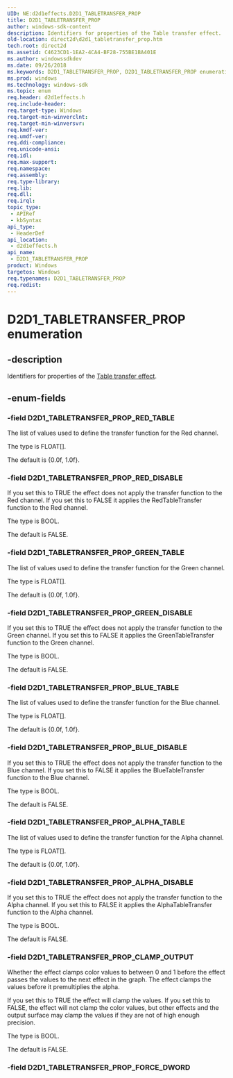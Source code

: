 ```yaml
---
UID: NE:d2d1effects.D2D1_TABLETRANSFER_PROP
title: D2D1_TABLETRANSFER_PROP
author: windows-sdk-content
description: Identifiers for properties of the Table transfer effect.
old-location: direct2d\d2d1_tabletransfer_prop.htm
tech.root: direct2d
ms.assetid: C4623CD1-1EA2-4CA4-BF28-755BE1BA401E
ms.author: windowssdkdev
ms.date: 09/26/2018
ms.keywords: D2D1_TABLETRANSFER_PROP, D2D1_TABLETRANSFER_PROP enumeration [Direct2D], D2D1_TABLETRANSFER_PROP_ALPHA_DISABLE, D2D1_TABLETRANSFER_PROP_ALPHA_TABLE, D2D1_TABLETRANSFER_PROP_BLUE_DISABLE, D2D1_TABLETRANSFER_PROP_BLUE_TABLE, D2D1_TABLETRANSFER_PROP_CLAMP_OUTPUT, D2D1_TABLETRANSFER_PROP_GREEN_DISABLE, D2D1_TABLETRANSFER_PROP_GREEN_TABLE, D2D1_TABLETRANSFER_PROP_RED_DISABLE, D2D1_TABLETRANSFER_PROP_RED_TABLE, d2d1effects/D2D1_TABLETRANSFER_PROP, d2d1effects/D2D1_TABLETRANSFER_PROP_ALPHA_DISABLE, d2d1effects/D2D1_TABLETRANSFER_PROP_ALPHA_TABLE, d2d1effects/D2D1_TABLETRANSFER_PROP_BLUE_DISABLE, d2d1effects/D2D1_TABLETRANSFER_PROP_BLUE_TABLE, d2d1effects/D2D1_TABLETRANSFER_PROP_CLAMP_OUTPUT, d2d1effects/D2D1_TABLETRANSFER_PROP_GREEN_DISABLE, d2d1effects/D2D1_TABLETRANSFER_PROP_GREEN_TABLE, d2d1effects/D2D1_TABLETRANSFER_PROP_RED_DISABLE, d2d1effects/D2D1_TABLETRANSFER_PROP_RED_TABLE, direct2d.d2d1_tabletransfer_prop
ms.prod: windows
ms.technology: windows-sdk
ms.topic: enum
req.header: d2d1effects.h
req.include-header: 
req.target-type: Windows
req.target-min-winverclnt: 
req.target-min-winversvr: 
req.kmdf-ver: 
req.umdf-ver: 
req.ddi-compliance: 
req.unicode-ansi: 
req.idl: 
req.max-support: 
req.namespace: 
req.assembly: 
req.type-library: 
req.lib: 
req.dll: 
req.irql: 
topic_type:
 - APIRef
 - kbSyntax
api_type:
 - HeaderDef
api_location:
 - d2d1effects.h
api_name:
 - D2D1_TABLETRANSFER_PROP
product: Windows
targetos: Windows
req.typenames: D2D1_TABLETRANSFER_PROP
req.redist: 
---
```


# D2D1_TABLETRANSFER_PROP enumeration


## -description


Identifiers for properties of the <a href="https://msdn.microsoft.com/FB426909-3C91-4709-9E3A-E45C7AE345A3">Table transfer effect</a>.
        


## -enum-fields




### -field D2D1_TABLETRANSFER_PROP_RED_TABLE

The list of values used to define the transfer function for the Red channel.
            

The type is FLOAT[].

The default is {0.0f, 1.0f}.


### -field D2D1_TABLETRANSFER_PROP_RED_DISABLE

If you set this to TRUE the effect does not apply the transfer function to the Red channel.
            If you set this to FALSE it applies the RedTableTransfer function to the Red channel.
            

The type is BOOL.

The default is FALSE.


### -field D2D1_TABLETRANSFER_PROP_GREEN_TABLE

The list of values used to define the transfer function for the Green channel.
            

The type is FLOAT[].

The default is {0.0f, 1.0f}.


### -field D2D1_TABLETRANSFER_PROP_GREEN_DISABLE

If you set this to TRUE the effect does not apply the transfer function to the Green channel.
            If you set this to FALSE it applies the GreenTableTransfer function to the Green channel.
            

The type is BOOL.

The default is FALSE.


### -field D2D1_TABLETRANSFER_PROP_BLUE_TABLE

The list of values used to define the transfer function for the Blue channel.
            

The type is FLOAT[].

The default is {0.0f, 1.0f}.


### -field D2D1_TABLETRANSFER_PROP_BLUE_DISABLE

If you set this to TRUE the effect does not apply the transfer function to the Blue channel.
            If you set this to FALSE it applies the BlueTableTransfer function to the Blue channel.
            

The type is BOOL.

The default is FALSE.


### -field D2D1_TABLETRANSFER_PROP_ALPHA_TABLE

The list of values used to define the transfer function for the Alpha channel.
            

The type is FLOAT[].

The default is {0.0f, 1.0f}.


### -field D2D1_TABLETRANSFER_PROP_ALPHA_DISABLE

If you set this to TRUE the effect does not apply the transfer function to the Alpha channel.
            If you set this to FALSE it applies the AlphaTableTransfer function to the Alpha channel.
            

The type is BOOL.

The default is FALSE.


### -field D2D1_TABLETRANSFER_PROP_CLAMP_OUTPUT

Whether the effect clamps color values to between 0 and 1 before the effect passes the values to the next effect in the graph. The effect clamps the values before it premultiplies the alpha.
            

If you set this to TRUE the effect will clamp the values. If you set this to FALSE, the effect will not clamp the color values, 
            but other effects and the output surface may clamp the values if they are not of high enough precision.

The type is BOOL.

The default is FALSE.


### -field D2D1_TABLETRANSFER_PROP_FORCE_DWORD



